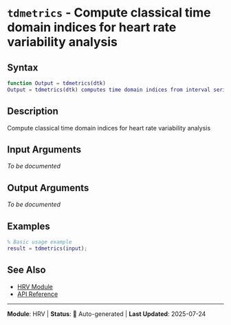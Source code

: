 # `tdmetrics` - Compute classical time domain indices for heart rate variability analysis

## Syntax

```matlab
function Output = tdmetrics(dtk)
Output = tdmetrics(dtk) computes time domain indices from interval series (dtk).
```

## Description

Compute classical time domain indices for heart rate variability analysis

## Input Arguments

*To be documented*

## Output Arguments

*To be documented*

## Examples

```matlab
% Basic usage example
result = tdmetrics(input);
```

## See Also

- [HRV Module](README.md)
- [API Reference](../README.md)

---

**Module**: HRV | **Status**: 🔄 Auto-generated | **Last Updated**: 2025-07-24
